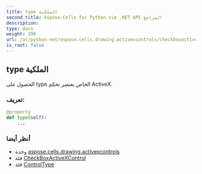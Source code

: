 ```yaml
---
title: type الملكية
second_title: Aspose.Cells for Python via .NET API المراجع
description:
type: docs
weight: 290
url: /ar/python-net/aspose.cells.drawing.activexcontrols/checkboxactivexcontrol/type/
is_root: false
---
```

##  type الملكية

الحصول على type الخاص بعنصر تحكم ActiveX.
###  تعريف:
```python
@property
def type(self):
    ...
```

###  أنظر أيضا
* وحدة [aspose.cells.drawing.activexcontrols](../../)
* فئة [CheckBoxActiveXControl](/cells/ar/python-net/aspose.cells.drawing.activexcontrols/checkboxactivexcontrol)
* فئة [ControlType](/cells/ar/python-net/aspose.cells.drawing.activexcontrols/controltype)
